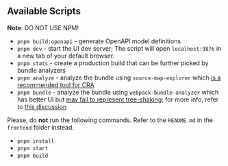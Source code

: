 ## Available Scripts

**Note**: DO NOT USE NPM!

- `pnpm build:openapi` - generate OpenAPI model definitions
- `pnpm dev` - start the UI dev server; The script will open `localhost:9876` in a new tab of your default browser.
- `pnpm stats` - create a production build that can be further picked by bundle analyzers
- `pnpm analyze` - analyze the bundle using `source-map-explorer` which [is a recommended tool for CRA](https://create-react-app.dev/docs/analyzing-the-bundle-size/)
- `pnpm bundle` - analyze the bundle using `webpack-bundle-analyzer` which has better UI but [may fail to represent tree-shaking](https://github.com/webpack-contrib/webpack-bundle-analyzer/issues/161); for more info, refer to [this discussion](https://github.com/facebook/create-react-app/issues/4563)

Please, do **not** run the following commands. Refer to the `README.md` in the `frontend` folder instead.

- `pnpm install`
- `pnpm start`
- `pnpm build`
